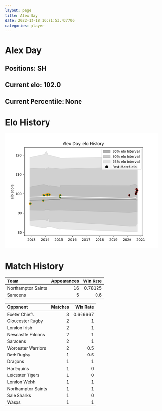 ```yaml
---  
layout: page  
title: Alex Day  
date: 2022-12-18 16:21:53.437706  
categories: player  
---
```

# Alex Day

## Positions: SH

## Current elo: 102.0

## Current Percentile: None

# Elo History


![elo history](history_AlexDay.png)
# Match History


| Team               |   Appearances |   Win Rate |
|:-------------------|--------------:|-----------:|
| Northampton Saints |            16 |    0.78125 |
| Saracens           |             5 |    0.6     |

| Opponent           |   Matches |   Win Rate |
|:-------------------|----------:|-----------:|
| Exeter Chiefs      |         3 |   0.666667 |
| Gloucester Rugby   |         2 |   1        |
| London Irish       |         2 |   1        |
| Newcastle Falcons  |         2 |   1        |
| Saracens           |         2 |   1        |
| Worcester Warriors |         2 |   0.5      |
| Bath Rugby         |         1 |   0.5      |
| Dragons            |         1 |   1        |
| Harlequins         |         1 |   0        |
| Leicester Tigers   |         1 |   0        |
| London Welsh       |         1 |   1        |
| Northampton Saints |         1 |   1        |
| Sale Sharks        |         1 |   0        |
| Wasps              |         1 |   1        |
